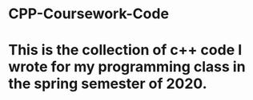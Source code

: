 # CPP-Coursework-Code
# This is the collection of c++ code I wrote for my programming class in the spring semester of 2020.
